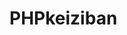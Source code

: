 # PHPkeiziban
<!DOCTYPE html>
<html>
  <head>
    <meta charset="utf-8">
    <title>mission_1-1</title>
  </head>
  <body>
  <?php
    echo "Hello World";
  ?>
  </body>
</html>
